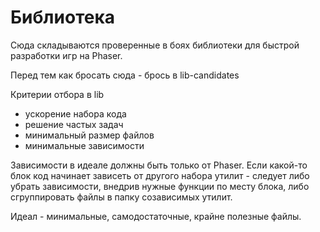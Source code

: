 # Библиотека

Сюда складываются проверенные в боях библиотеки для быстрой разработки игр на Phaser.

Перед тем как бросать сюда - брось в lib-candidates

Критерии отбора в lib

- ускорение набора кода
- решение частых задач
- минимальный размер файлов
- минимальные зависимости

Зависимости в идеале должны быть только от Phaser. Если какой-то блок код начинает зависеть от другого набора утилит - следует либо убрать зависимости, внедрив нужные функции по месту блока, либо сгруппировать файлы в папку созависимых утилит.

Идеал - минимальные, самодостаточные, крайне полезные файлы.
